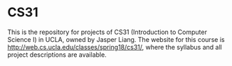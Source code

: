 # CS31
This is the repository for projects of CS31 (Introduction to Computer Science I) in UCLA, owned by Jasper Liang.
The website for this course is http://web.cs.ucla.edu/classes/spring18/cs31/, where the syllabus and all project descriptions are available.
